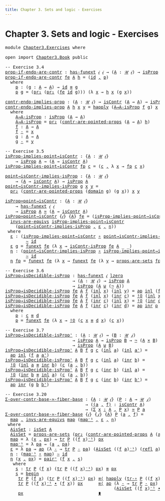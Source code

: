 ```yaml
---
title: Chapter 3. Sets and logic - Exercises
---
```


# Chapter 3. Sets and logic - Exercises

<pre class="Agda"><a id="104" class="Keyword">module</a> <a id="111" href="Chapter3.Exercises.html" class="Module">Chapter3.Exercises</a> <a id="130" class="Keyword">where</a>

<a id="137" class="Keyword">open</a> <a id="142" class="Keyword">import</a> <a id="149" href="Chapter3.Book.html" class="Module">Chapter3.Book</a> <a id="163" class="Keyword">public</a>

<a id="171" class="Comment">-- Exercise 3.4</a>
<a id="prop-if-endo-are-contr"></a><a id="187" href="Chapter3.Exercises.html#187" class="Function">prop-if-endo-are-contr</a> <a id="210" class="Symbol">:</a> <a id="212" href="Chapter2.Book.html#12749" class="Function">has-funext</a> <a id="223" href="Chapter1.Book.html#310" class="Generalizable">𝒾</a> <a id="225" href="Chapter1.Book.html#310" class="Generalizable">𝒾</a> <a id="227" class="Symbol">→</a> <a id="229" class="Symbol">(</a><a id="230" href="Chapter3.Exercises.html#230" class="Bound">A</a> <a id="232" class="Symbol">:</a> <a id="234" href="Chapter1.Book.html#325" class="Function">𝒰</a> <a id="236" href="Chapter1.Book.html#310" class="Generalizable">𝒾</a><a id="237" class="Symbol">)</a> <a id="239" class="Symbol">→</a> <a id="241" href="Chapter3.Book.html#1807" class="Function">isProp</a> <a id="248" href="Chapter3.Exercises.html#230" class="Bound">A</a> <a id="250" class="Symbol">→</a> <a id="252" href="Chapter3.Book.html#5041" class="Function">isContr</a> <a id="260" class="Symbol">(</a><a id="261" href="Chapter3.Exercises.html#230" class="Bound">A</a> <a id="263" class="Symbol">→</a> <a id="265" href="Chapter3.Exercises.html#230" class="Bound">A</a><a id="266" class="Symbol">)</a>
<a id="268" href="Chapter3.Exercises.html#187" class="Function">prop-if-endo-are-contr</a> <a id="291" href="Chapter3.Exercises.html#291" class="Bound">fe</a> <a id="294" href="Chapter3.Exercises.html#294" class="Bound">A</a> <a id="296" href="Chapter3.Exercises.html#296" class="Bound">h</a> <a id="298" class="Symbol">=</a> <a id="300" class="Symbol">(</a><a id="301" href="Chapter1.Book.html#947" class="Function">id</a> <a id="304" href="Chapter1.Book.html#1537" class="InductiveConstructor Operator">,</a> <a id="306" href="Chapter3.Exercises.html#321" class="Function">p</a><a id="307" class="Symbol">)</a>
  <a id="311" class="Keyword">where</a>
    <a id="321" href="Chapter3.Exercises.html#321" class="Function">p</a> <a id="323" class="Symbol">:</a> <a id="325" class="Symbol">(</a><a id="326" href="Chapter3.Exercises.html#326" class="Bound">g</a> <a id="328" class="Symbol">:</a> <a id="330" href="Chapter3.Exercises.html#294" class="Bound">A</a> <a id="332" class="Symbol">→</a> <a id="334" href="Chapter3.Exercises.html#294" class="Bound">A</a><a id="335" class="Symbol">)</a> <a id="337" class="Symbol">→</a> <a id="339" href="Chapter1.Book.html#947" class="Function">id</a> <a id="342" href="Chapter1.Book.html#4082" class="Function Operator">≡</a> <a id="344" href="Chapter3.Exercises.html#326" class="Bound">g</a>
    <a id="350" href="Chapter3.Exercises.html#321" class="Function">p</a> <a id="352" href="Chapter3.Exercises.html#352" class="Bound">g</a> <a id="354" class="Symbol">=</a> <a id="356" class="Symbol">(</a><a id="357" href="Chapter1.Book.html#1938" class="Function">pr₁</a> <a id="361" class="Symbol">(</a><a id="362" href="Chapter1.Book.html#1938" class="Function">pr₁</a> <a id="366" class="Symbol">(</a><a id="367" href="Chapter3.Exercises.html#291" class="Bound">fe</a> <a id="370" href="Chapter1.Book.html#947" class="Function">id</a> <a id="373" href="Chapter3.Exercises.html#352" class="Bound">g</a><a id="374" class="Symbol">)))</a> <a id="378" class="Symbol">(λ</a> <a id="381" href="Chapter3.Exercises.html#381" class="Bound">x</a> <a id="383" class="Symbol">→</a> <a id="385" href="Chapter3.Exercises.html#296" class="Bound">h</a> <a id="387" href="Chapter3.Exercises.html#381" class="Bound">x</a> <a id="389" class="Symbol">(</a><a id="390" href="Chapter3.Exercises.html#352" class="Bound">g</a> <a id="392" href="Chapter3.Exercises.html#381" class="Bound">x</a><a id="393" class="Symbol">))</a>

<a id="contr-endo-implies-prop"></a><a id="397" href="Chapter3.Exercises.html#397" class="Function">contr-endo-implies-prop</a> <a id="421" class="Symbol">:</a> <a id="423" class="Symbol">(</a><a id="424" href="Chapter3.Exercises.html#424" class="Bound">A</a> <a id="426" class="Symbol">:</a> <a id="428" href="Chapter1.Book.html#325" class="Function">𝒰</a> <a id="430" href="Chapter1.Book.html#310" class="Generalizable">𝒾</a><a id="431" class="Symbol">)</a> <a id="433" class="Symbol">→</a> <a id="435" href="Chapter3.Book.html#5041" class="Function">isContr</a> <a id="443" class="Symbol">(</a><a id="444" href="Chapter3.Exercises.html#424" class="Bound">A</a> <a id="446" class="Symbol">→</a> <a id="448" href="Chapter3.Exercises.html#424" class="Bound">A</a><a id="449" class="Symbol">)</a> <a id="451" class="Symbol">→</a> <a id="453" href="Chapter3.Book.html#1807" class="Function">isProp</a> <a id="460" href="Chapter3.Exercises.html#424" class="Bound">A</a>
<a id="462" href="Chapter3.Exercises.html#397" class="Function">contr-endo-implies-prop</a> <a id="486" href="Chapter3.Exercises.html#486" class="Bound">A</a> <a id="488" href="Chapter3.Exercises.html#488" class="Bound">h</a> <a id="490" href="Chapter3.Exercises.html#490" class="Bound">x</a> <a id="492" href="Chapter3.Exercises.html#492" class="Bound">y</a> <a id="494" class="Symbol">=</a> <a id="496" href="Chapter2.Book.html#12650" class="Function">happly</a> <a id="503" class="Symbol">(</a><a id="504" href="Chapter3.Exercises.html#534" class="Function">A→A-isProp</a> <a id="515" href="Chapter3.Exercises.html#623" class="Function">f</a> <a id="517" href="Chapter3.Exercises.html#649" class="Function">g</a><a id="518" class="Symbol">)</a> <a id="520" href="Chapter3.Exercises.html#490" class="Bound">x</a>
  <a id="524" class="Keyword">where</a>
    <a id="534" href="Chapter3.Exercises.html#534" class="Function">A→A-isProp</a> <a id="545" class="Symbol">:</a> <a id="547" href="Chapter3.Book.html#1807" class="Function">isProp</a> <a id="554" class="Symbol">(</a><a id="555" href="Chapter3.Exercises.html#486" class="Bound">A</a> <a id="557" class="Symbol">→</a> <a id="559" href="Chapter3.Exercises.html#486" class="Bound">A</a><a id="560" class="Symbol">)</a>
    <a id="566" href="Chapter3.Exercises.html#534" class="Function">A→A-isProp</a> <a id="577" class="Symbol">=</a> <a id="579" href="Chapter1.Book.html#1995" class="Function">pr₂</a> <a id="583" class="Symbol">(</a><a id="584" href="Chapter3.Book.html#5118" class="Function">contr-are-pointed-props</a> <a id="608" class="Symbol">(</a><a id="609" href="Chapter3.Exercises.html#486" class="Bound">A</a> <a id="611" class="Symbol">→</a> <a id="613" href="Chapter3.Exercises.html#486" class="Bound">A</a><a id="614" class="Symbol">)</a> <a id="616" href="Chapter3.Exercises.html#488" class="Bound">h</a><a id="617" class="Symbol">)</a>
    <a id="623" href="Chapter3.Exercises.html#623" class="Function">f</a> <a id="625" class="Symbol">:</a> <a id="627" href="Chapter3.Exercises.html#486" class="Bound">A</a> <a id="629" class="Symbol">→</a> <a id="631" href="Chapter3.Exercises.html#486" class="Bound">A</a>
    <a id="637" href="Chapter3.Exercises.html#623" class="Function">f</a> <a id="639" href="Chapter3.Exercises.html#639" class="Bound">-</a> <a id="641" class="Symbol">=</a> <a id="643" href="Chapter3.Exercises.html#490" class="Bound">x</a>
    <a id="649" href="Chapter3.Exercises.html#649" class="Function">g</a> <a id="651" class="Symbol">:</a> <a id="653" href="Chapter3.Exercises.html#486" class="Bound">A</a> <a id="655" class="Symbol">→</a> <a id="657" href="Chapter3.Exercises.html#486" class="Bound">A</a>
    <a id="663" href="Chapter3.Exercises.html#649" class="Function">g</a> <a id="665" href="Chapter3.Exercises.html#665" class="Bound">-</a> <a id="667" class="Symbol">=</a> <a id="669" href="Chapter3.Exercises.html#492" class="Bound">y</a>

<a id="672" class="Comment">-- Exercise 3.5</a>
<a id="isProp-implies-point→isContr"></a><a id="688" href="Chapter3.Exercises.html#688" class="Function">isProp-implies-point→isContr</a> <a id="717" class="Symbol">:</a> <a id="719" class="Symbol">{</a><a id="720" href="Chapter3.Exercises.html#720" class="Bound">A</a> <a id="722" class="Symbol">:</a> <a id="724" href="Chapter1.Book.html#325" class="Function">𝒰</a> <a id="726" href="Chapter1.Book.html#310" class="Generalizable">𝒾</a><a id="727" class="Symbol">}</a>
    <a id="733" class="Symbol">→</a> <a id="735" href="Chapter3.Book.html#1807" class="Function">isProp</a> <a id="742" href="Chapter3.Exercises.html#720" class="Bound">A</a> <a id="744" class="Symbol">→</a> <a id="746" class="Symbol">(</a><a id="747" href="Chapter3.Exercises.html#720" class="Bound">A</a> <a id="749" class="Symbol">→</a> <a id="751" href="Chapter3.Book.html#5041" class="Function">isContr</a> <a id="759" href="Chapter3.Exercises.html#720" class="Bound">A</a><a id="760" class="Symbol">)</a>
<a id="762" href="Chapter3.Exercises.html#688" class="Function">isProp-implies-point→isContr</a> <a id="791" href="Chapter3.Exercises.html#791" class="Bound">fp</a> <a id="794" href="Chapter3.Exercises.html#794" class="Bound">c</a> <a id="796" class="Symbol">=</a> <a id="798" class="Symbol">(</a><a id="799" href="Chapter3.Exercises.html#794" class="Bound">c</a> <a id="801" href="Chapter1.Book.html#1537" class="InductiveConstructor Operator">,</a> <a id="803" class="Symbol">λ</a> <a id="805" href="Chapter3.Exercises.html#805" class="Bound">x</a> <a id="807" class="Symbol">→</a> <a id="809" href="Chapter3.Exercises.html#791" class="Bound">fp</a> <a id="812" href="Chapter3.Exercises.html#794" class="Bound">c</a> <a id="814" href="Chapter3.Exercises.html#805" class="Bound">x</a><a id="815" class="Symbol">)</a>

<a id="point→isContr-implies-isProp"></a><a id="818" href="Chapter3.Exercises.html#818" class="Function">point→isContr-implies-isProp</a> <a id="847" class="Symbol">:</a> <a id="849" class="Symbol">{</a><a id="850" href="Chapter3.Exercises.html#850" class="Bound">A</a> <a id="852" class="Symbol">:</a> <a id="854" href="Chapter1.Book.html#325" class="Function">𝒰</a> <a id="856" href="Chapter1.Book.html#310" class="Generalizable">𝒾</a><a id="857" class="Symbol">}</a>
    <a id="863" class="Symbol">→</a> <a id="865" class="Symbol">(</a><a id="866" href="Chapter3.Exercises.html#850" class="Bound">A</a> <a id="868" class="Symbol">→</a> <a id="870" href="Chapter3.Book.html#5041" class="Function">isContr</a> <a id="878" href="Chapter3.Exercises.html#850" class="Bound">A</a><a id="879" class="Symbol">)</a> <a id="881" class="Symbol">→</a> <a id="883" href="Chapter3.Book.html#1807" class="Function">isProp</a> <a id="890" href="Chapter3.Exercises.html#850" class="Bound">A</a>
<a id="892" href="Chapter3.Exercises.html#818" class="Function">point→isContr-implies-isProp</a> <a id="921" href="Chapter3.Exercises.html#921" class="Bound">g</a> <a id="923" href="Chapter3.Exercises.html#923" class="Bound">x</a> <a id="925" href="Chapter3.Exercises.html#925" class="Bound">y</a> <a id="927" class="Symbol">=</a>
  <a id="931" href="Chapter1.Book.html#1995" class="Function">pr₂</a> <a id="935" class="Symbol">(</a><a id="936" href="Chapter3.Book.html#5118" class="Function">contr-are-pointed-props</a> <a id="960" class="Symbol">(</a><a id="961" href="Chapter1.Book.html#1122" class="Function">domain</a> <a id="968" href="Chapter3.Exercises.html#921" class="Bound">g</a><a id="969" class="Symbol">)</a> <a id="971" class="Symbol">(</a><a id="972" href="Chapter3.Exercises.html#921" class="Bound">g</a> <a id="974" href="Chapter3.Exercises.html#923" class="Bound">x</a><a id="975" class="Symbol">))</a> <a id="978" href="Chapter3.Exercises.html#923" class="Bound">x</a> <a id="980" href="Chapter3.Exercises.html#925" class="Bound">y</a>

<a id="isProp≃point→isContr"></a><a id="983" href="Chapter3.Exercises.html#983" class="Function">isProp≃point→isContr</a> <a id="1004" class="Symbol">:</a> <a id="1006" class="Symbol">{</a><a id="1007" href="Chapter3.Exercises.html#1007" class="Bound">A</a> <a id="1009" class="Symbol">:</a> <a id="1011" href="Chapter1.Book.html#325" class="Function">𝒰</a> <a id="1013" href="Chapter1.Book.html#310" class="Generalizable">𝒾</a><a id="1014" class="Symbol">}</a>
    <a id="1020" class="Symbol">→</a> <a id="1022" href="Chapter2.Book.html#12749" class="Function">has-funext</a> <a id="1033" href="Chapter1.Book.html#310" class="Generalizable">𝒾</a> <a id="1035" href="Chapter1.Book.html#310" class="Generalizable">𝒾</a>
    <a id="1041" class="Symbol">→</a> <a id="1043" href="Chapter3.Book.html#1807" class="Function">isProp</a> <a id="1050" href="Chapter3.Exercises.html#1007" class="Bound">A</a> <a id="1052" href="Chapter2.Book.html#7546" class="Function Operator">≃</a> <a id="1054" class="Symbol">(</a><a id="1055" href="Chapter3.Exercises.html#1007" class="Bound">A</a> <a id="1057" class="Symbol">→</a> <a id="1059" href="Chapter3.Book.html#5041" class="Function">isContr</a> <a id="1067" href="Chapter3.Exercises.html#1007" class="Bound">A</a><a id="1068" class="Symbol">)</a>
<a id="1070" href="Chapter3.Exercises.html#983" class="Function">isProp≃point→isContr</a> <a id="1091" class="Symbol">{</a><a id="1092" href="Chapter3.Exercises.html#1092" class="Bound">𝒾</a><a id="1093" class="Symbol">}</a> <a id="1095" class="Symbol">{</a><a id="1096" href="Chapter3.Exercises.html#1096" class="Bound">A</a><a id="1097" class="Symbol">}</a> <a id="1099" href="Chapter3.Exercises.html#1099" class="Bound">fe</a> <a id="1102" class="Symbol">=</a> <a id="1104" class="Symbol">(</a><a id="1105" href="Chapter3.Exercises.html#688" class="Function">isProp-implies-point→isContr</a> <a id="1134" href="Chapter1.Book.html#1537" class="InductiveConstructor Operator">,</a>
  <a id="1138" href="Chapter2.Book.html#7058" class="Function">invs-are-equivs</a> <a id="1154" href="Chapter3.Exercises.html#688" class="Function">isProp-implies-point→isContr</a>
    <a id="1187" class="Symbol">(</a><a id="1188" href="Chapter3.Exercises.html#818" class="Function">point→isContr-implies-isProp</a> <a id="1217" href="Chapter1.Book.html#1537" class="InductiveConstructor Operator">,</a> <a id="1219" href="Chapter3.Exercises.html#1236" class="Function">ε</a> <a id="1221" href="Chapter1.Book.html#1537" class="InductiveConstructor Operator">,</a> <a id="1223" href="Chapter3.Exercises.html#1367" class="Function">η</a><a id="1224" class="Symbol">))</a>
 <a id="1228" class="Keyword">where</a>
  <a id="1236" href="Chapter3.Exercises.html#1236" class="Function">ε</a> <a id="1238" class="Symbol">:</a> <a id="1240" class="Symbol">(</a><a id="1241" href="Chapter3.Exercises.html#688" class="Function">isProp-implies-point→isContr</a> <a id="1270" href="Chapter1.Exercises.html#181" class="Function Operator">∘</a> <a id="1272" href="Chapter3.Exercises.html#818" class="Function">point→isContr-implies-isProp</a><a id="1300" class="Symbol">)</a>
        <a id="1310" href="Chapter2.Book.html#5194" class="Function Operator">∼</a> <a id="1312" href="Chapter1.Book.html#947" class="Function">id</a>
  <a id="1317" href="Chapter3.Exercises.html#1236" class="Function">ε</a> <a id="1319" href="Chapter3.Exercises.html#1319" class="Bound">g</a> <a id="1321" class="Symbol">=</a> <a id="1323" href="Chapter2.Book.html#13041" class="Function">funext</a> <a id="1330" href="Chapter3.Exercises.html#1099" class="Bound">fe</a> <a id="1333" class="Symbol">(λ</a> <a id="1336" href="Chapter3.Exercises.html#1336" class="Bound">x</a> <a id="1338" class="Symbol">→</a> <a id="1340" href="Chapter3.Book.html#5950" class="Function">isContr-isProp</a> <a id="1355" href="Chapter3.Exercises.html#1099" class="Bound">fe</a> <a id="1358" href="Chapter3.Exercises.html#1096" class="Bound">A</a> <a id="1360" class="Symbol">_</a> <a id="1362" class="Symbol">_)</a>
  <a id="1367" href="Chapter3.Exercises.html#1367" class="Function">η</a> <a id="1369" class="Symbol">:</a> <a id="1371" class="Symbol">(</a><a id="1372" href="Chapter3.Exercises.html#818" class="Function">point→isContr-implies-isProp</a> <a id="1401" href="Chapter1.Exercises.html#181" class="Function Operator">∘</a> <a id="1403" href="Chapter3.Exercises.html#688" class="Function">isProp-implies-point→isContr</a><a id="1431" class="Symbol">)</a>
        <a id="1441" href="Chapter2.Book.html#5194" class="Function Operator">∼</a> <a id="1443" href="Chapter1.Book.html#947" class="Function">id</a>
  <a id="1448" href="Chapter3.Exercises.html#1367" class="Function">η</a> <a id="1450" href="Chapter3.Exercises.html#1450" class="Bound">fp</a> <a id="1453" class="Symbol">=</a> <a id="1455" href="Chapter2.Book.html#13041" class="Function">funext</a> <a id="1462" href="Chapter3.Exercises.html#1099" class="Bound">fe</a> <a id="1465" class="Symbol">(λ</a> <a id="1468" href="Chapter3.Exercises.html#1468" class="Bound">x</a> <a id="1470" class="Symbol">→</a> <a id="1472" href="Chapter2.Book.html#13041" class="Function">funext</a> <a id="1479" href="Chapter3.Exercises.html#1099" class="Bound">fe</a> <a id="1482" class="Symbol">(λ</a> <a id="1485" href="Chapter3.Exercises.html#1485" class="Bound">y</a> <a id="1487" class="Symbol">→</a> <a id="1489" href="Chapter3.Book.html#2381" class="Function">props-are-sets</a> <a id="1504" href="Chapter3.Exercises.html#1450" class="Bound">fp</a> <a id="1507" class="Symbol">_</a> <a id="1509" class="Symbol">_))</a>

<a id="1514" class="Comment">-- Exercise 3.6</a>
<a id="isProp→isDecidible-isProp"></a><a id="1530" href="Chapter3.Exercises.html#1530" class="Function">isProp→isDecidible-isProp</a> <a id="1556" class="Symbol">:</a> <a id="1558" href="Chapter2.Book.html#12749" class="Function">has-funext</a> <a id="1569" href="Chapter1.Book.html#310" class="Generalizable">𝒾</a> <a id="1571" href="Agda.Primitive.html#764" class="Primitive">lzero</a>
                          <a id="1603" class="Symbol">→</a> <a id="1605" class="Symbol">(</a><a id="1606" href="Chapter3.Exercises.html#1606" class="Bound">A</a> <a id="1608" class="Symbol">:</a> <a id="1610" href="Chapter1.Book.html#325" class="Function">𝒰</a> <a id="1612" href="Chapter1.Book.html#310" class="Generalizable">𝒾</a><a id="1613" class="Symbol">)</a> <a id="1615" class="Symbol">→</a> <a id="1617" href="Chapter3.Book.html#1807" class="Function">isProp</a> <a id="1624" href="Chapter3.Exercises.html#1606" class="Bound">A</a>
                          <a id="1652" class="Symbol">→</a> <a id="1654" href="Chapter3.Book.html#1807" class="Function">isProp</a> <a id="1661" class="Symbol">(</a><a id="1662" href="Chapter3.Exercises.html#1606" class="Bound">A</a> <a id="1664" href="Chapter1.Book.html#2282" class="Datatype Operator">⊎</a> <a id="1666" class="Symbol">(</a><a id="1667" href="Chapter1.Book.html#3544" class="Function">¬</a> <a id="1669" href="Chapter3.Exercises.html#1606" class="Bound">A</a><a id="1670" class="Symbol">))</a>
<a id="1673" href="Chapter3.Exercises.html#1530" class="Function">isProp→isDecidible-isProp</a> <a id="1699" href="Chapter3.Exercises.html#1699" class="Bound">fe</a> <a id="1702" href="Chapter3.Exercises.html#1702" class="Bound">A</a> <a id="1704" href="Chapter3.Exercises.html#1704" class="Bound">f</a> <a id="1706" class="Symbol">(</a><a id="1707" href="Chapter1.Book.html#2325" class="InductiveConstructor">inl</a> <a id="1711" href="Chapter3.Exercises.html#1711" class="Bound">x</a><a id="1712" class="Symbol">)</a> <a id="1714" class="Symbol">(</a><a id="1715" href="Chapter1.Book.html#2325" class="InductiveConstructor">inl</a> <a id="1719" href="Chapter3.Exercises.html#1719" class="Bound">y</a><a id="1720" class="Symbol">)</a> <a id="1722" class="Symbol">=</a> <a id="1724" href="Chapter2.Book.html#2298" class="Function">ap</a> <a id="1727" href="Chapter1.Book.html#2325" class="InductiveConstructor">inl</a> <a id="1731" class="Symbol">(</a><a id="1732" href="Chapter3.Exercises.html#1704" class="Bound">f</a> <a id="1734" href="Chapter3.Exercises.html#1711" class="Bound">x</a> <a id="1736" href="Chapter3.Exercises.html#1719" class="Bound">y</a><a id="1737" class="Symbol">)</a>
<a id="1739" href="Chapter3.Exercises.html#1530" class="Function">isProp→isDecidible-isProp</a> <a id="1765" href="Chapter3.Exercises.html#1765" class="Bound">fe</a> <a id="1768" href="Chapter3.Exercises.html#1768" class="Bound">A</a> <a id="1770" href="Chapter3.Exercises.html#1770" class="Bound">f</a> <a id="1772" class="Symbol">(</a><a id="1773" href="Chapter1.Book.html#2325" class="InductiveConstructor">inl</a> <a id="1777" href="Chapter3.Exercises.html#1777" class="Bound">x</a><a id="1778" class="Symbol">)</a> <a id="1780" class="Symbol">(</a><a id="1781" href="Chapter1.Book.html#2342" class="InductiveConstructor">inr</a> <a id="1785" href="Chapter3.Exercises.html#1785" class="Bound">c</a><a id="1786" class="Symbol">)</a> <a id="1788" class="Symbol">=</a> <a id="1790" href="Chapter1.Book.html#2811" class="Function">!𝟘</a> <a id="1793" class="Symbol">(</a><a id="1794" href="Chapter1.Book.html#2325" class="InductiveConstructor">inl</a> <a id="1798" href="Chapter3.Exercises.html#1777" class="Bound">x</a> <a id="1800" href="Chapter1.Book.html#4082" class="Function Operator">≡</a> <a id="1802" href="Chapter1.Book.html#2342" class="InductiveConstructor">inr</a> <a id="1806" href="Chapter3.Exercises.html#1785" class="Bound">c</a><a id="1807" class="Symbol">)</a> <a id="1809" class="Symbol">(</a><a id="1810" href="Chapter3.Exercises.html#1785" class="Bound">c</a> <a id="1812" href="Chapter3.Exercises.html#1777" class="Bound">x</a><a id="1813" class="Symbol">)</a>
<a id="1815" href="Chapter3.Exercises.html#1530" class="Function">isProp→isDecidible-isProp</a> <a id="1841" href="Chapter3.Exercises.html#1841" class="Bound">fe</a> <a id="1844" href="Chapter3.Exercises.html#1844" class="Bound">A</a> <a id="1846" href="Chapter3.Exercises.html#1846" class="Bound">f</a> <a id="1848" class="Symbol">(</a><a id="1849" href="Chapter1.Book.html#2342" class="InductiveConstructor">inr</a> <a id="1853" href="Chapter3.Exercises.html#1853" class="Bound">c</a><a id="1854" class="Symbol">)</a> <a id="1856" class="Symbol">(</a><a id="1857" href="Chapter1.Book.html#2325" class="InductiveConstructor">inl</a> <a id="1861" href="Chapter3.Exercises.html#1861" class="Bound">x</a><a id="1862" class="Symbol">)</a> <a id="1864" class="Symbol">=</a> <a id="1866" href="Chapter1.Book.html#2811" class="Function">!𝟘</a> <a id="1869" class="Symbol">(</a><a id="1870" href="Chapter1.Book.html#2342" class="InductiveConstructor">inr</a> <a id="1874" href="Chapter3.Exercises.html#1853" class="Bound">c</a> <a id="1876" href="Chapter1.Book.html#4082" class="Function Operator">≡</a> <a id="1878" href="Chapter1.Book.html#2325" class="InductiveConstructor">inl</a> <a id="1882" href="Chapter3.Exercises.html#1861" class="Bound">x</a><a id="1883" class="Symbol">)</a> <a id="1885" class="Symbol">(</a><a id="1886" href="Chapter3.Exercises.html#1853" class="Bound">c</a> <a id="1888" href="Chapter3.Exercises.html#1861" class="Bound">x</a><a id="1889" class="Symbol">)</a>
<a id="1891" href="Chapter3.Exercises.html#1530" class="Function">isProp→isDecidible-isProp</a> <a id="1917" href="Chapter3.Exercises.html#1917" class="Bound">fe</a> <a id="1920" href="Chapter3.Exercises.html#1920" class="Bound">A</a> <a id="1922" href="Chapter3.Exercises.html#1922" class="Bound">f</a> <a id="1924" class="Symbol">(</a><a id="1925" href="Chapter1.Book.html#2342" class="InductiveConstructor">inr</a> <a id="1929" href="Chapter3.Exercises.html#1929" class="Bound">c</a><a id="1930" class="Symbol">)</a> <a id="1932" class="Symbol">(</a><a id="1933" href="Chapter1.Book.html#2342" class="InductiveConstructor">inr</a> <a id="1937" href="Chapter3.Exercises.html#1937" class="Bound">d</a><a id="1938" class="Symbol">)</a> <a id="1940" class="Symbol">=</a> <a id="1942" href="Chapter2.Book.html#2298" class="Function">ap</a> <a id="1945" href="Chapter1.Book.html#2342" class="InductiveConstructor">inr</a> <a id="1949" href="Chapter3.Exercises.html#1963" class="Function">p</a>
  <a id="1953" class="Keyword">where</a>
    <a id="1963" href="Chapter3.Exercises.html#1963" class="Function">p</a> <a id="1965" class="Symbol">:</a> <a id="1967" href="Chapter3.Exercises.html#1929" class="Bound">c</a> <a id="1969" href="Chapter1.Book.html#4082" class="Function Operator">≡</a> <a id="1971" href="Chapter3.Exercises.html#1937" class="Bound">d</a>
    <a id="1977" href="Chapter3.Exercises.html#1963" class="Function">p</a> <a id="1979" class="Symbol">=</a> <a id="1981" href="Chapter2.Book.html#13041" class="Function">funext</a> <a id="1988" href="Chapter3.Exercises.html#1917" class="Bound">fe</a> <a id="1991" class="Symbol">(λ</a> <a id="1994" href="Chapter3.Exercises.html#1994" class="Bound">x</a> <a id="1996" class="Symbol">→</a> <a id="1998" href="Chapter1.Book.html#2811" class="Function">!𝟘</a> <a id="2001" class="Symbol">(</a><a id="2002" href="Chapter3.Exercises.html#1929" class="Bound">c</a> <a id="2004" href="Chapter3.Exercises.html#1994" class="Bound">x</a> <a id="2006" href="Chapter1.Book.html#4082" class="Function Operator">≡</a> <a id="2008" href="Chapter3.Exercises.html#1937" class="Bound">d</a> <a id="2010" href="Chapter3.Exercises.html#1994" class="Bound">x</a><a id="2011" class="Symbol">)</a> <a id="2013" class="Symbol">(</a><a id="2014" href="Chapter3.Exercises.html#1929" class="Bound">c</a> <a id="2016" href="Chapter3.Exercises.html#1994" class="Bound">x</a><a id="2017" class="Symbol">))</a>

<a id="2021" class="Comment">-- Exercise 3.7</a>
<a id="isProp→isDecidible-isProp&#39;"></a><a id="2037" href="Chapter3.Exercises.html#2037" class="Function">isProp→isDecidible-isProp&#39;</a> <a id="2064" class="Symbol">:</a> <a id="2066" class="Symbol">(</a><a id="2067" href="Chapter3.Exercises.html#2067" class="Bound">A</a> <a id="2069" class="Symbol">:</a> <a id="2071" href="Chapter1.Book.html#325" class="Function">𝒰</a> <a id="2073" href="Chapter1.Book.html#310" class="Generalizable">𝒾</a><a id="2074" class="Symbol">)</a> <a id="2076" class="Symbol">→</a> <a id="2078" class="Symbol">(</a><a id="2079" href="Chapter3.Exercises.html#2079" class="Bound">B</a> <a id="2081" class="Symbol">:</a> <a id="2083" href="Chapter1.Book.html#325" class="Function">𝒰</a> <a id="2085" href="Chapter1.Book.html#312" class="Generalizable">𝒿</a><a id="2086" class="Symbol">)</a>
                          <a id="2114" class="Symbol">→</a> <a id="2116" href="Chapter3.Book.html#1807" class="Function">isProp</a> <a id="2123" href="Chapter3.Exercises.html#2067" class="Bound">A</a> <a id="2125" class="Symbol">→</a> <a id="2127" href="Chapter3.Book.html#1807" class="Function">isProp</a> <a id="2134" href="Chapter3.Exercises.html#2079" class="Bound">B</a> <a id="2136" class="Symbol">→</a> <a id="2138" href="Chapter1.Book.html#3544" class="Function">¬</a> <a id="2140" class="Symbol">(</a><a id="2141" href="Chapter3.Exercises.html#2067" class="Bound">A</a> <a id="2143" href="Chapter1.Book.html#1691" class="Function Operator">×</a> <a id="2145" href="Chapter3.Exercises.html#2079" class="Bound">B</a><a id="2146" class="Symbol">)</a>
                          <a id="2174" class="Symbol">→</a> <a id="2176" href="Chapter3.Book.html#1807" class="Function">isProp</a> <a id="2183" class="Symbol">(</a><a id="2184" href="Chapter3.Exercises.html#2067" class="Bound">A</a> <a id="2186" href="Chapter1.Book.html#2282" class="Datatype Operator">⊎</a> <a id="2188" href="Chapter3.Exercises.html#2079" class="Bound">B</a><a id="2189" class="Symbol">)</a>
<a id="2191" href="Chapter3.Exercises.html#2037" class="Function">isProp→isDecidible-isProp&#39;</a> <a id="2218" href="Chapter3.Exercises.html#2218" class="Bound">A</a> <a id="2220" href="Chapter3.Exercises.html#2220" class="Bound">B</a> <a id="2222" href="Chapter3.Exercises.html#2222" class="Bound">f</a> <a id="2224" href="Chapter3.Exercises.html#2224" class="Bound">g</a> <a id="2226" href="Chapter3.Exercises.html#2226" class="Bound">c</a> <a id="2228" class="Symbol">(</a><a id="2229" href="Chapter1.Book.html#2325" class="InductiveConstructor">inl</a> <a id="2233" href="Chapter3.Exercises.html#2233" class="Bound">a</a><a id="2234" class="Symbol">)</a> <a id="2236" class="Symbol">(</a><a id="2237" href="Chapter1.Book.html#2325" class="InductiveConstructor">inl</a> <a id="2241" href="Chapter3.Exercises.html#2241" class="Bound">a&#39;</a><a id="2243" class="Symbol">)</a> <a id="2245" class="Symbol">=</a>
  <a id="2249" href="Chapter2.Book.html#2298" class="Function">ap</a> <a id="2252" href="Chapter1.Book.html#2325" class="InductiveConstructor">inl</a> <a id="2256" class="Symbol">(</a><a id="2257" href="Chapter3.Exercises.html#2222" class="Bound">f</a> <a id="2259" href="Chapter3.Exercises.html#2233" class="Bound">a</a> <a id="2261" href="Chapter3.Exercises.html#2241" class="Bound">a&#39;</a><a id="2263" class="Symbol">)</a>
<a id="2265" href="Chapter3.Exercises.html#2037" class="Function">isProp→isDecidible-isProp&#39;</a> <a id="2292" href="Chapter3.Exercises.html#2292" class="Bound">A</a> <a id="2294" href="Chapter3.Exercises.html#2294" class="Bound">B</a> <a id="2296" href="Chapter3.Exercises.html#2296" class="Bound">f</a> <a id="2298" href="Chapter3.Exercises.html#2298" class="Bound">g</a> <a id="2300" href="Chapter3.Exercises.html#2300" class="Bound">c</a> <a id="2302" class="Symbol">(</a><a id="2303" href="Chapter1.Book.html#2325" class="InductiveConstructor">inl</a> <a id="2307" href="Chapter3.Exercises.html#2307" class="Bound">a</a><a id="2308" class="Symbol">)</a> <a id="2310" class="Symbol">(</a><a id="2311" href="Chapter1.Book.html#2342" class="InductiveConstructor">inr</a> <a id="2315" href="Chapter3.Exercises.html#2315" class="Bound">b</a><a id="2316" class="Symbol">)</a> <a id="2318" class="Symbol">=</a>
  <a id="2322" href="Chapter1.Book.html#2811" class="Function">!𝟘</a> <a id="2325" class="Symbol">(</a><a id="2326" href="Chapter1.Book.html#2325" class="InductiveConstructor">inl</a> <a id="2330" href="Chapter3.Exercises.html#2307" class="Bound">a</a> <a id="2332" href="Chapter1.Book.html#4082" class="Function Operator">≡</a> <a id="2334" href="Chapter1.Book.html#2342" class="InductiveConstructor">inr</a> <a id="2338" href="Chapter3.Exercises.html#2315" class="Bound">b</a><a id="2339" class="Symbol">)</a> <a id="2341" class="Symbol">(</a><a id="2342" href="Chapter3.Exercises.html#2300" class="Bound">c</a> <a id="2344" class="Symbol">(</a><a id="2345" href="Chapter3.Exercises.html#2307" class="Bound">a</a> <a id="2347" href="Chapter1.Book.html#1537" class="InductiveConstructor Operator">,</a> <a id="2349" href="Chapter3.Exercises.html#2315" class="Bound">b</a><a id="2350" class="Symbol">))</a>
<a id="2353" href="Chapter3.Exercises.html#2037" class="Function">isProp→isDecidible-isProp&#39;</a> <a id="2380" href="Chapter3.Exercises.html#2380" class="Bound">A</a> <a id="2382" href="Chapter3.Exercises.html#2382" class="Bound">B</a> <a id="2384" href="Chapter3.Exercises.html#2384" class="Bound">f</a> <a id="2386" href="Chapter3.Exercises.html#2386" class="Bound">g</a> <a id="2388" href="Chapter3.Exercises.html#2388" class="Bound">c</a> <a id="2390" class="Symbol">(</a><a id="2391" href="Chapter1.Book.html#2342" class="InductiveConstructor">inr</a> <a id="2395" href="Chapter3.Exercises.html#2395" class="Bound">b</a><a id="2396" class="Symbol">)</a> <a id="2398" class="Symbol">(</a><a id="2399" href="Chapter1.Book.html#2325" class="InductiveConstructor">inl</a> <a id="2403" href="Chapter3.Exercises.html#2403" class="Bound">a</a><a id="2404" class="Symbol">)</a> <a id="2406" class="Symbol">=</a>
  <a id="2410" href="Chapter1.Book.html#2811" class="Function">!𝟘</a> <a id="2413" class="Symbol">(</a><a id="2414" href="Chapter1.Book.html#2342" class="InductiveConstructor">inr</a> <a id="2418" href="Chapter3.Exercises.html#2395" class="Bound">b</a> <a id="2420" href="Chapter1.Book.html#4082" class="Function Operator">≡</a> <a id="2422" href="Chapter1.Book.html#2325" class="InductiveConstructor">inl</a> <a id="2426" href="Chapter3.Exercises.html#2403" class="Bound">a</a><a id="2427" class="Symbol">)</a> <a id="2429" class="Symbol">(</a><a id="2430" href="Chapter3.Exercises.html#2388" class="Bound">c</a> <a id="2432" class="Symbol">(</a><a id="2433" href="Chapter3.Exercises.html#2403" class="Bound">a</a> <a id="2435" href="Chapter1.Book.html#1537" class="InductiveConstructor Operator">,</a> <a id="2437" href="Chapter3.Exercises.html#2395" class="Bound">b</a><a id="2438" class="Symbol">))</a>
<a id="2441" href="Chapter3.Exercises.html#2037" class="Function">isProp→isDecidible-isProp&#39;</a> <a id="2468" href="Chapter3.Exercises.html#2468" class="Bound">A</a> <a id="2470" href="Chapter3.Exercises.html#2470" class="Bound">B</a> <a id="2472" href="Chapter3.Exercises.html#2472" class="Bound">f</a> <a id="2474" href="Chapter3.Exercises.html#2474" class="Bound">g</a> <a id="2476" href="Chapter3.Exercises.html#2476" class="Bound">c</a> <a id="2478" class="Symbol">(</a><a id="2479" href="Chapter1.Book.html#2342" class="InductiveConstructor">inr</a> <a id="2483" href="Chapter3.Exercises.html#2483" class="Bound">b</a><a id="2484" class="Symbol">)</a> <a id="2486" class="Symbol">(</a><a id="2487" href="Chapter1.Book.html#2342" class="InductiveConstructor">inr</a> <a id="2491" href="Chapter3.Exercises.html#2491" class="Bound">b&#39;</a><a id="2493" class="Symbol">)</a> <a id="2495" class="Symbol">=</a>
  <a id="2499" href="Chapter2.Book.html#2298" class="Function">ap</a> <a id="2502" href="Chapter1.Book.html#2342" class="InductiveConstructor">inr</a> <a id="2506" class="Symbol">(</a><a id="2507" href="Chapter3.Exercises.html#2474" class="Bound">g</a> <a id="2509" href="Chapter3.Exercises.html#2483" class="Bound">b</a> <a id="2511" href="Chapter3.Exercises.html#2491" class="Bound">b&#39;</a><a id="2513" class="Symbol">)</a>

<a id="2516" class="Comment">-- Exercise 3.20</a>
<a id="Σ-over-contr-base-≃-fiber-base"></a><a id="2533" href="Chapter3.Exercises.html#2533" class="Function">Σ-over-contr-base-≃-fiber-base</a> <a id="2564" class="Symbol">:</a> <a id="2566" class="Symbol">{</a><a id="2567" href="Chapter3.Exercises.html#2567" class="Bound">A</a> <a id="2569" class="Symbol">:</a> <a id="2571" href="Chapter1.Book.html#325" class="Function">𝒰</a> <a id="2573" href="Chapter1.Book.html#310" class="Generalizable">𝒾</a><a id="2574" class="Symbol">}</a> <a id="2576" class="Symbol">(</a><a id="2577" href="Chapter3.Exercises.html#2577" class="Bound">P</a> <a id="2579" class="Symbol">:</a> <a id="2581" href="Chapter3.Exercises.html#2567" class="Bound">A</a> <a id="2583" class="Symbol">→</a> <a id="2585" href="Chapter1.Book.html#325" class="Function">𝒰</a> <a id="2587" href="Chapter1.Book.html#312" class="Generalizable">𝒿</a><a id="2588" class="Symbol">)</a>
                               <a id="2621" class="Symbol">→</a> <a id="2623" class="Symbol">(</a><a id="2624" href="Chapter3.Exercises.html#2624" class="Bound">(</a><a id="2625" href="Chapter3.Exercises.html#2625" class="Bound">a</a> <a id="2627" href="Chapter1.Book.html#1537" class="InductiveConstructor Operator">,</a> <a id="2629" href="Chapter3.Exercises.html#2629" class="Bound">f</a><a id="2630" href="Chapter3.Exercises.html#2624" class="Bound">)</a> <a id="2632" class="Symbol">:</a> <a id="2634" href="Chapter3.Book.html#5041" class="Function">isContr</a> <a id="2642" href="Chapter3.Exercises.html#2567" class="Bound">A</a><a id="2643" class="Symbol">)</a>
                               <a id="2676" class="Symbol">→</a> <a id="2678" class="Symbol">(</a><a id="2679" href="Chapter1.Book.html#1586" class="Function">Σ</a> <a id="2681" href="Chapter3.Exercises.html#2681" class="Bound">x</a> <a id="2683" href="Chapter1.Book.html#1586" class="Function">꞉</a> <a id="2685" href="Chapter3.Exercises.html#2567" class="Bound">A</a> <a id="2687" href="Chapter1.Book.html#1586" class="Function">,</a> <a id="2689" href="Chapter3.Exercises.html#2577" class="Bound">P</a> <a id="2691" href="Chapter3.Exercises.html#2681" class="Bound">x</a><a id="2692" class="Symbol">)</a> <a id="2694" href="Chapter2.Book.html#7546" class="Function Operator">≃</a> <a id="2696" href="Chapter3.Exercises.html#2577" class="Bound">P</a> <a id="2698" href="Chapter3.Exercises.html#2625" class="Bound">a</a>
<a id="2700" href="Chapter3.Exercises.html#2533" class="Function">Σ-over-contr-base-≃-fiber-base</a> <a id="2731" class="Symbol">{</a><a id="2732" href="Chapter3.Exercises.html#2732" class="Bound">𝒾</a><a id="2733" class="Symbol">}</a> <a id="2735" class="Symbol">{</a><a id="2736" href="Chapter3.Exercises.html#2736" class="Bound">𝒿</a><a id="2737" class="Symbol">}</a> <a id="2739" class="Symbol">{</a><a id="2740" href="Chapter3.Exercises.html#2740" class="Bound">A</a><a id="2741" class="Symbol">}</a> <a id="2743" href="Chapter3.Exercises.html#2743" class="Bound">P</a> <a id="2745" class="Symbol">(</a><a id="2746" href="Chapter3.Exercises.html#2746" class="Bound">a</a> <a id="2748" href="Chapter1.Book.html#1537" class="InductiveConstructor Operator">,</a> <a id="2750" href="Chapter3.Exercises.html#2750" class="Bound">f</a><a id="2751" class="Symbol">)</a> <a id="2753" class="Symbol">=</a>
  <a id="2757" href="Chapter3.Exercises.html#2895" class="Function">map</a> <a id="2761" href="Chapter1.Book.html#1537" class="InductiveConstructor Operator">,</a> <a id="2763" href="Chapter2.Book.html#7058" class="Function">invs-are-equivs</a> <a id="2779" href="Chapter3.Exercises.html#2895" class="Function">map</a> <a id="2783" class="Symbol">(</a><a id="2784" href="Chapter3.Exercises.html#2934" class="Function">map⁻¹</a> <a id="2790" href="Chapter1.Book.html#1537" class="InductiveConstructor Operator">,</a> <a id="2792" href="Chapter3.Exercises.html#2960" class="Function">ε</a> <a id="2794" href="Chapter1.Book.html#1537" class="InductiveConstructor Operator">,</a> <a id="2796" href="Chapter3.Exercises.html#3022" class="Function">η</a><a id="2797" class="Symbol">)</a>
 <a id="2800" class="Keyword">where</a>
  <a id="2808" href="Chapter3.Exercises.html#2808" class="Function">AisSet</a> <a id="2815" class="Symbol">:</a> <a id="2817" href="Chapter3.Book.html#204" class="Function">isSet</a> <a id="2823" href="Chapter3.Exercises.html#2740" class="Bound">A</a>
  <a id="2827" href="Chapter3.Exercises.html#2808" class="Function">AisSet</a> <a id="2834" class="Symbol">=</a> <a id="2836" href="Chapter3.Book.html#2381" class="Function">props-are-sets</a> <a id="2851" class="Symbol">(</a><a id="2852" href="Chapter1.Book.html#1995" class="Function">pr₂</a> <a id="2856" class="Symbol">(</a><a id="2857" href="Chapter3.Book.html#5118" class="Function">contr-are-pointed-props</a> <a id="2881" href="Chapter3.Exercises.html#2740" class="Bound">A</a> <a id="2883" class="Symbol">(</a><a id="2884" href="Chapter3.Exercises.html#2746" class="Bound">a</a> <a id="2886" href="Chapter1.Book.html#1537" class="InductiveConstructor Operator">,</a> <a id="2888" href="Chapter3.Exercises.html#2750" class="Bound">f</a><a id="2889" class="Symbol">)))</a>
  <a id="2895" href="Chapter3.Exercises.html#2895" class="Function">map</a> <a id="2899" class="Symbol">=</a> <a id="2901" class="Symbol">λ</a> <a id="2903" class="Symbol">(</a><a id="2904" href="Chapter3.Exercises.html#2904" class="Bound">x</a> <a id="2906" href="Chapter1.Book.html#1537" class="InductiveConstructor Operator">,</a> <a id="2908" href="Chapter3.Exercises.html#2908" class="Bound">px</a><a id="2910" class="Symbol">)</a> <a id="2912" class="Symbol">→</a> <a id="2914" href="Chapter2.Book.html#4182" class="Function">tr</a> <a id="2917" href="Chapter3.Exercises.html#2743" class="Bound">P</a> <a id="2919" class="Symbol">((</a><a id="2921" href="Chapter3.Exercises.html#2750" class="Bound">f</a> <a id="2923" href="Chapter3.Exercises.html#2904" class="Bound">x</a><a id="2924" class="Symbol">)</a><a id="2925" href="Chapter2.Book.html#247" class="Function Operator">⁻¹</a><a id="2927" class="Symbol">)</a> <a id="2929" href="Chapter3.Exercises.html#2908" class="Bound">px</a>
  <a id="2934" href="Chapter3.Exercises.html#2934" class="Function">map⁻¹</a> <a id="2940" class="Symbol">=</a> <a id="2942" class="Symbol">λ</a> <a id="2944" href="Chapter3.Exercises.html#2944" class="Bound">pa</a> <a id="2947" class="Symbol">→</a> <a id="2949" class="Symbol">(</a><a id="2950" href="Chapter3.Exercises.html#2746" class="Bound">a</a> <a id="2952" href="Chapter1.Book.html#1537" class="InductiveConstructor Operator">,</a> <a id="2954" href="Chapter3.Exercises.html#2944" class="Bound">pa</a><a id="2956" class="Symbol">)</a>
  <a id="2960" href="Chapter3.Exercises.html#2960" class="Function">ε</a> <a id="2962" class="Symbol">=</a> <a id="2964" class="Symbol">λ</a> <a id="2966" href="Chapter3.Exercises.html#2966" class="Bound">pa</a> <a id="2969" class="Symbol">→</a> <a id="2971" href="Chapter2.Book.html#2298" class="Function">ap</a> <a id="2974" class="Symbol">(λ</a> <a id="2977" href="Chapter3.Exercises.html#2977" class="Bound">-</a> <a id="2979" class="Symbol">→</a> <a id="2981" href="Chapter2.Book.html#4182" class="Function">tr</a> <a id="2984" href="Chapter3.Exercises.html#2743" class="Bound">P</a> <a id="2986" href="Chapter3.Exercises.html#2977" class="Bound">-</a> <a id="2988" href="Chapter3.Exercises.html#2966" class="Bound">pa</a><a id="2990" class="Symbol">)</a> <a id="2992" class="Symbol">(</a><a id="2993" href="Chapter3.Exercises.html#2808" class="Function">AisSet</a> <a id="3000" class="Symbol">((</a><a id="3002" href="Chapter3.Exercises.html#2750" class="Bound">f</a> <a id="3004" href="Chapter3.Exercises.html#2746" class="Bound">a</a><a id="3005" class="Symbol">)</a><a id="3006" href="Chapter2.Book.html#247" class="Function Operator">⁻¹</a><a id="3008" class="Symbol">)</a> <a id="3010" class="Symbol">(</a><a id="3011" href="Chapter1.Book.html#4042" class="InductiveConstructor">refl</a> <a id="3016" href="Chapter3.Exercises.html#2746" class="Bound">a</a><a id="3017" class="Symbol">))</a>
  <a id="3022" href="Chapter3.Exercises.html#3022" class="Function">η</a> <a id="3024" class="Symbol">:</a> <a id="3026" class="Symbol">(</a><a id="3027" href="Chapter3.Exercises.html#2934" class="Function">map⁻¹</a> <a id="3033" href="Chapter1.Exercises.html#181" class="Function Operator">∘</a> <a id="3035" href="Chapter3.Exercises.html#2895" class="Function">map</a><a id="3038" class="Symbol">)</a> <a id="3040" href="Chapter2.Book.html#5194" class="Function Operator">∼</a> <a id="3042" href="Chapter1.Book.html#947" class="Function">id</a>
  <a id="3047" href="Chapter3.Exercises.html#3022" class="Function">η</a> <a id="3049" class="Symbol">(</a><a id="3050" href="Chapter3.Exercises.html#3050" class="Bound">x</a> <a id="3052" href="Chapter1.Book.html#1537" class="InductiveConstructor Operator">,</a> <a id="3054" href="Chapter3.Exercises.html#3054" class="Bound">px</a><a id="3056" class="Symbol">)</a> <a id="3058" class="Symbol">=</a> <a id="3060" href="Chapter2.Book.html#11149" class="Function">pair⁼</a> <a id="3066" class="Symbol">(</a><a id="3067" href="Chapter3.Exercises.html#2750" class="Bound">f</a> <a id="3069" href="Chapter3.Exercises.html#3050" class="Bound">x</a> <a id="3071" href="Chapter1.Book.html#1537" class="InductiveConstructor Operator">,</a> <a id="3073" href="Chapter3.Exercises.html#3089" class="Function">s</a><a id="3074" class="Symbol">)</a>
   <a id="3079" class="Keyword">where</a>
    <a id="3089" href="Chapter3.Exercises.html#3089" class="Function">s</a> <a id="3091" class="Symbol">:</a> <a id="3093" href="Chapter2.Book.html#4182" class="Function">tr</a> <a id="3096" href="Chapter3.Exercises.html#2743" class="Bound">P</a> <a id="3098" class="Symbol">(</a><a id="3099" href="Chapter3.Exercises.html#2750" class="Bound">f</a> <a id="3101" href="Chapter3.Exercises.html#3050" class="Bound">x</a><a id="3102" class="Symbol">)</a> <a id="3104" class="Symbol">(</a><a id="3105" href="Chapter2.Book.html#4182" class="Function">tr</a> <a id="3108" href="Chapter3.Exercises.html#2743" class="Bound">P</a> <a id="3110" class="Symbol">((</a><a id="3112" href="Chapter3.Exercises.html#2750" class="Bound">f</a> <a id="3114" href="Chapter3.Exercises.html#3050" class="Bound">x</a><a id="3115" class="Symbol">)</a><a id="3116" href="Chapter2.Book.html#247" class="Function Operator">⁻¹</a><a id="3118" class="Symbol">)</a> <a id="3120" href="Chapter3.Exercises.html#3054" class="Bound">px</a><a id="3122" class="Symbol">)</a> <a id="3124" href="Chapter1.Book.html#4082" class="Function Operator">≡</a> <a id="3126" href="Chapter3.Exercises.html#3054" class="Bound">px</a>
    <a id="3133" href="Chapter3.Exercises.html#3089" class="Function">s</a> <a id="3135" class="Symbol">=</a> <a id="3137" href="Chapter2.Book.html#1495" class="Function Operator">begin</a>
     <a id="3148" href="Chapter2.Book.html#4182" class="Function">tr</a> <a id="3151" href="Chapter3.Exercises.html#2743" class="Bound">P</a> <a id="3153" class="Symbol">(</a><a id="3154" href="Chapter3.Exercises.html#2750" class="Bound">f</a> <a id="3156" href="Chapter3.Exercises.html#3050" class="Bound">x</a><a id="3157" class="Symbol">)</a> <a id="3159" class="Symbol">(</a><a id="3160" href="Chapter2.Book.html#4182" class="Function">tr</a> <a id="3163" href="Chapter3.Exercises.html#2743" class="Bound">P</a> <a id="3165" class="Symbol">((</a><a id="3167" href="Chapter3.Exercises.html#2750" class="Bound">f</a> <a id="3169" href="Chapter3.Exercises.html#3050" class="Bound">x</a><a id="3170" class="Symbol">)</a><a id="3171" href="Chapter2.Book.html#247" class="Function Operator">⁻¹</a><a id="3173" class="Symbol">)</a> <a id="3175" href="Chapter3.Exercises.html#3054" class="Bound">px</a><a id="3177" class="Symbol">)</a> <a id="3179" href="Chapter2.Book.html#1637" class="Function">≡⟨</a> <a id="3182" href="Chapter2.Book.html#12650" class="Function">happly</a> <a id="3189" class="Symbol">(</a><a id="3190" href="Chapter2.Book.html#4986" class="Function">tr-∘</a> <a id="3195" href="Chapter3.Exercises.html#2743" class="Bound">P</a> <a id="3197" class="Symbol">((</a><a id="3199" href="Chapter3.Exercises.html#2750" class="Bound">f</a> <a id="3201" href="Chapter3.Exercises.html#3050" class="Bound">x</a><a id="3202" class="Symbol">)</a><a id="3203" href="Chapter2.Book.html#247" class="Function Operator">⁻¹</a><a id="3205" class="Symbol">)</a> <a id="3207" class="Symbol">(</a><a id="3208" href="Chapter3.Exercises.html#2750" class="Bound">f</a> <a id="3210" href="Chapter3.Exercises.html#3050" class="Bound">x</a><a id="3211" class="Symbol">))</a> <a id="3214" href="Chapter3.Exercises.html#3054" class="Bound">px</a> <a id="3217" href="Chapter2.Book.html#1637" class="Function">⟩</a>
     <a id="3224" href="Chapter2.Book.html#4182" class="Function">tr</a> <a id="3227" href="Chapter3.Exercises.html#2743" class="Bound">P</a> <a id="3229" class="Symbol">((</a><a id="3231" href="Chapter3.Exercises.html#2750" class="Bound">f</a> <a id="3233" href="Chapter3.Exercises.html#3050" class="Bound">x</a><a id="3234" class="Symbol">)</a><a id="3235" href="Chapter2.Book.html#247" class="Function Operator">⁻¹</a> <a id="3238" href="Chapter2.Book.html#326" class="Function Operator">∙</a> <a id="3240" class="Symbol">(</a><a id="3241" href="Chapter3.Exercises.html#2750" class="Bound">f</a> <a id="3243" href="Chapter3.Exercises.html#3050" class="Bound">x</a><a id="3244" class="Symbol">))</a> <a id="3247" href="Chapter3.Exercises.html#3054" class="Bound">px</a>      <a id="3255" href="Chapter2.Book.html#1637" class="Function">≡⟨</a> <a id="3258" href="Chapter2.Book.html#2298" class="Function">ap</a> <a id="3261" class="Symbol">(λ</a> <a id="3264" href="Chapter3.Exercises.html#3264" class="Bound">-</a> <a id="3266" class="Symbol">→</a> <a id="3268" href="Chapter2.Book.html#4182" class="Function">tr</a> <a id="3271" href="Chapter3.Exercises.html#2743" class="Bound">P</a> <a id="3273" href="Chapter3.Exercises.html#3264" class="Bound">-</a> <a id="3275" href="Chapter3.Exercises.html#3054" class="Bound">px</a><a id="3277" class="Symbol">)</a>
                                          <a id="3321" class="Symbol">(</a><a id="3322" href="Chapter3.Exercises.html#2808" class="Function">AisSet</a> <a id="3329" class="Symbol">((</a><a id="3331" href="Chapter3.Exercises.html#2750" class="Bound">f</a> <a id="3333" href="Chapter3.Exercises.html#3050" class="Bound">x</a><a id="3334" class="Symbol">)</a><a id="3335" href="Chapter2.Book.html#247" class="Function Operator">⁻¹</a> <a id="3338" href="Chapter2.Book.html#326" class="Function Operator">∙</a> <a id="3340" class="Symbol">(</a><a id="3341" href="Chapter3.Exercises.html#2750" class="Bound">f</a> <a id="3343" href="Chapter3.Exercises.html#3050" class="Bound">x</a><a id="3344" class="Symbol">))</a> <a id="3347" class="Symbol">(</a><a id="3348" href="Chapter1.Book.html#4042" class="InductiveConstructor">refl</a> <a id="3353" href="Chapter3.Exercises.html#3050" class="Bound">x</a><a id="3354" class="Symbol">))</a> <a id="3357" href="Chapter2.Book.html#1637" class="Function">⟩</a>
     <a id="3364" href="Chapter3.Exercises.html#3054" class="Bound">px</a>                             <a id="3395" href="Chapter2.Book.html#1931" class="Function Operator">∎</a>
</pre>